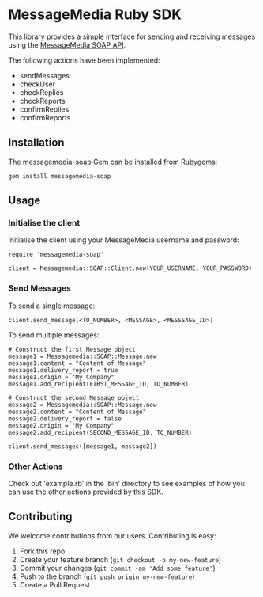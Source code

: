 # MessageMedia Ruby SDK

This library provides a simple interface for sending and receiving messages using the [MessageMedia SOAP API](http://files.message-media.com.au/docs/MessageMedia_Messaging_Web_Service.pdf).

The following actions have been implemented:

  * sendMessages
  * checkUser
  * checkReplies
  * checkReports
  * confirmReplies
  * confirmReports

## Installation

The messagemedia-soap Gem can be installed from Rubygems:

    gem install messagemedia-soap

## Usage

### Initialise the client

Initialise the client using your MessageMedia username and password:

    require 'messagemedia-soap'

    client = Messagemedia::SOAP::Client.new(YOUR_USERNAME, YOUR_PASSWORD)

### Send Messages

To send a single message:

    client.send_message(<TO_NUMBER>, <MESSAGE>, <MESSSAGE_ID>)

To send multiple messages:

    # Construct the first Message object
    message1 = Messagemedia::SOAP::Message.new
    message1.content = "Content of Message"
    message1.delivery_report = true
    message1.origin = "My Company"
    message1.add_recipient(FIRST_MESSAGE_ID, TO_NUMBER)

    # Construct the second Message object
    message2 = Messagemedia::SOAP::Message.new
    message2.content = "Content of Message"
    message2.delivery_report = false
    message2.origin = "My Company"
    message2.add_recipient(SECOND_MESSAGE_ID, TO_NUMBER)

    client.send_messages([message1, message2])

### Other Actions

Check out 'example.rb' in the 'bin' directory to see examples of how you can use the other actions provided by this SDK.

## Contributing

We welcome contributions from our users. Contributing is easy:

  1.  Fork this repo
  2.  Create your feature branch (`git checkout -b my-new-feature`)
  3.  Commit your changes (`git commit -am 'Add some feature'`)
  4.  Push to the branch (`git push origin my-new-feature`)
  5.  Create a Pull Request
